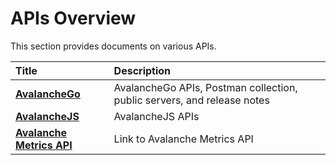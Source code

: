 # APIs Overview

This section provides documents on various APIs.

| Title                                              | Description                                                                                                                                         |
| :------------------------------------------------- | :-------------------------------------------------------------------------------------------------------------------------------------------------- |
| [**AvalancheGo**](./avalanchego/README.md)      |     AvalancheGo APIs, Postman collection, public servers, and release notes      |
| [**AvalancheJS**](./avalanchejs/README.md)      | AvalancheJS APIs |
| [**Avalanche Metrics API**](./metrics.md)       | Link to Avalanche Metrics API              |
